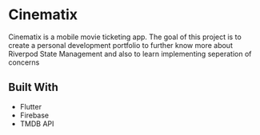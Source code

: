 # Cinematix

Cinematix is a mobile movie ticketing app. The goal of this project is to create a personal development portfolio to further know more about Riverpod State Management and also to learn implementing seperation of concerns

## Built With
- Flutter
- Firebase
- TMDB API

